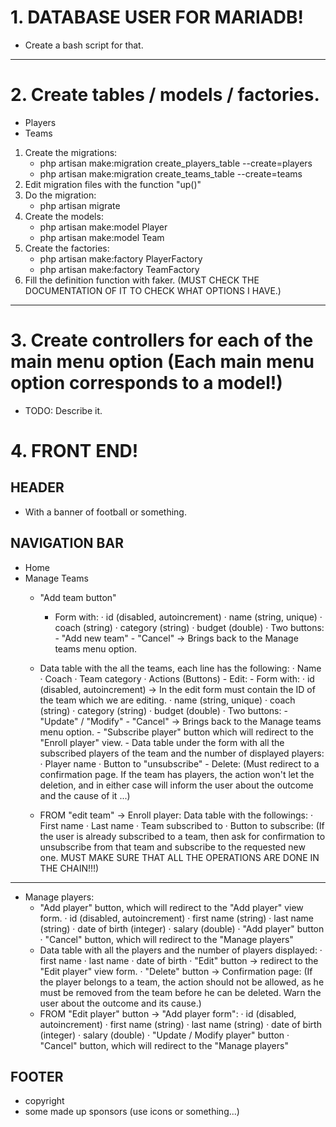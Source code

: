 # 1. DATABASE USER FOR MARIADB!
- Create a bash script for that.

---

# 2. Create tables / models / factories.
- Players
- Teams

1. Create the migrations:
    - php artisan make:migration create_players_table --create=players
    - php artisan make:migration create_teams_table --create=teams
2. Edit migration files with the function "up()"
3. Do the migration:
    - php artisan migrate
4. Create the models:
    - php artisan make:model Player
    - php artisan make:model Team
5. Create the factories:
    - php artisan make:factory PlayerFactory
    - php artisan make:factory TeamFactory
6. Fill the definition function with faker.
   (MUST CHECK THE DOCUMENTATION OF IT TO CHECK WHAT OPTIONS I HAVE.)

---

# 3. Create controllers for each of the main menu option (Each main menu option corresponds to a model!)
- TODO: Describe it.

# 4. FRONT END!
## HEADER
- With a banner of football or something.

## NAVIGATION BAR

- Home
- Manage Teams
    - "Add team button"
        - Form with:
            · id (disabled, autoincrement)
            · name (string, unique)
            · coach (string)
            · category (string)
            · budget (double)
            · Two buttons:
                - "Add new team"
                - "Cancel" -> Brings back to the Manage teams menu option.
    - Data table with the all the teams, each line has the following:
        · Name
        · Coach
        · Team category
        · Actions (Buttons)
            - Edit:
                - Form with:
                    · id (disabled, autoincrement) -> In the edit form must contain the
                                                      ID of the team which we are editing.
                    · name (string, unique)
                    · coach (string)
                    · category (string)
                    · budget (double)
                    · Two buttons:
                        - "Update" / "Modify"
                        - "Cancel" -> Brings back to the Manage teams menu option.
                - "Subscribe player" button which will redirect to the "Enroll player" view.
                - Data table under the form with all the subscribed players of the
                  team and the number of displayed players:
                    · Player name
                    · Button to "unsubscribe"
            - Delete:
                (Must redirect to a confirmation page. If the team has players,
                the action won't let the deletion, and in either case will inform
                the user about the outcome and the cause of it ...)

    - FROM "edit team" -> Enroll player:
        Data table with the followings:
            · First name
            · Last name
            · Team subscribed to
            · Button to subscribe:
                (If the user is already subscribed to a team, then ask for confirmation to
                unsubscribe from that team and subscribe to the requested new one.
                MUST MAKE SURE THAT ALL THE OPERATIONS ARE DONE IN THE CHAIN!!!)

---

- Manage players:
    - "Add player" button, which will redirect to the "Add player" view form.
            · id (disabled, autoincrement)
            · first name (string)
            · last name (string)
            · date of birth (integer)
            · salary (double)
            · "Add player" button
            · "Cancel" button, which will redirect to the "Manage players"
    - Data table with all the players and the number of players displayed:
        · first name
        · last name
        · date of birth
        · "Edit" button -> redirect to the "Edit player" view form.
        · "Delete" button -> Confirmation page:
                                (If the player belongs to a team, the action
                                should not be allowed, as he must be removed
                                from the team before he can be deleted.
                                Warn the user about the outcome and its cause.)
    - FROM "Edit player" button -> "Add player form":
        · id (disabled, autoincrement)
        · first name (string)
        · last name (string)
        · date of birth (integer)
        · salary (double)
        · "Update / Modify player" button
        · "Cancel" button, which will redirect to the "Manage players"

## FOOTER
- copyright
- some made up sponsors (use icons or something...)




